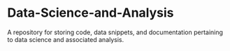 # Data-Science-and-Analysis
A repository for storing code, data snippets, and documentation pertaining to data science and associated analysis.

